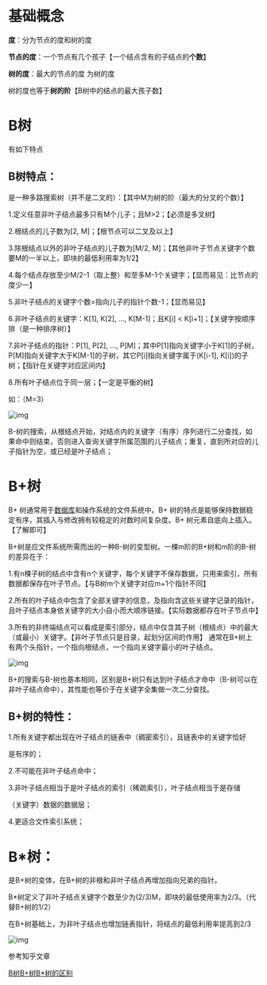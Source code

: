 # 基础概念

**度**：分为节点的度和树的度

**节点的度**：一个节点有几个孩子【一个结点含有的子结点的**个数**】

**树的度**：最大的节点的度 为树的度

树的度也等于**树的阶**【B树中的结点的最大孩子数】

# B树

有如下特点

## B树特点：

是一种多路搜索树（并不是二叉的）：【其中M为树的阶（最大的分叉的个数）】

1.定义任意非叶子结点最多只有M个儿子；且M>2；【必须是多叉树】

2.根结点的儿子数为[2, M]；【根节点可以二叉及以上】

3.除根结点以外的非叶子结点的儿子数为[M/2, M]；【其他非叶子节点关键字个数要M的一半以上，即块的最低利用率为1/2】

4.每个结点存放至少M/2-1（取上整）和至多M-1个关键字；【显而易见：比节点的度少一】

5.非叶子结点的关键字个数=指向儿子的指针个数-1；【显而易见】

6.非叶子结点的关键字：K[1], K[2], …, K[M-1]；且K[i] < K[i+1]；【关键字按顺序排（是一种排序树）】

7.非叶子结点的指针：P[1], P[2], …, P[M]；其中P[1]指向关键字小于K[1]的子树，P[M]指向关键字大于K[M-1]的子树，其它P[i]指向关键字属于(K[i-1], K[i])的子树；【指针在关键字对应区间内】

8.所有叶子结点位于同一层；【一定是平衡的树】

如：（M=3）

![img](https://pic4.zhimg.com/80/v2-c051bfe91da07f2f7e422a23914bc5d3_720w.jpg)

B-树的搜索，从根结点开始，对结点内的关键字（有序）序列进行二分查找，如果命中则结束，否则进入查询关键字所属范围的儿子结点；重复，直到所对应的儿子指针为空，或已经是叶子结点；

# B+树

B+ 树通常用于[数据库](https://link.zhihu.com/?target=http%3A//lib.csdn.net/base/14)和操作系统的文件系统中。B+ 树的特点是能够保持数据稳定有序，其插入与修改拥有较稳定的对数时间复杂度。B+ 树元素自底向上插入。【了解即可】

B+树是应文件系统所需而出的一种B-树的变型树。一棵m阶的B+树和m阶的B-树的差异在于：

1.有n棵子树的结点中含有n个关键字，每个关键字不保存数据，只用来索引，所有数据都保存在叶子节点。【与B树m个关键字对应m+1个指针不同】

2.所有的叶子结点中包含了全部关键字的信息，及指向含这些关键字记录的指针，且叶子结点本身依关键字的大小自小而大顺序链接。【实际数据都存在叶子节点中】

3.所有的非终端结点可以看成是索引部分，结点中仅含其子树（根结点）中的最大（或最小）关键字。【非叶子节点只是目录，起划分区间的作用】
通常在B+树上有两个头指针，一个指向根结点，一个指向关键字最小的叶子结点。

![img](https://pic3.zhimg.com/80/v2-6172fb4f01eae910014f4ec12358b586_720w.jpg)

B+的搜索与B-树也基本相同，区别是B+树只有达到叶子结点才命中（B-树可以在非叶子结点命中），其性能也等价于在关键字全集做一次二分查找。

## B+树的特性：

1.所有关键字都出现在叶子结点的链表中（稠密索引），且链表中的关键字恰好

是有序的；

2.不可能在非叶子结点命中；

3.非叶子结点相当于是叶子结点的索引（稀疏索引），叶子结点相当于是存储

（关键字）数据的数据层；

4.更适合文件索引系统；

# B*树：

是B+树的变体，在B+树的非根和非叶子结点再增加指向兄弟的指针。

B*树定义了非叶子结点关键字个数至少为(2/3)M，即块的最低使用率为2/3。（代替B+树的1/2）

在B+树基础上，为非叶子结点也增加链表指针，将结点的最低利用率提高到2/3

![img](https://pic3.zhimg.com/80/v2-e5840e6c94fef590c50571cf0610e87a_720w.jpg)

参考知乎文章

[B树B+树B*树的区别](https://zhuanlan.zhihu.com/p/98021010)

 
